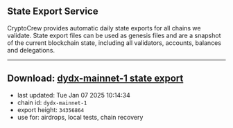 ## State Export Service
CryptoCrew provides automatic daily state exports for all chains we validate. State export files can be used as genesis files and are a snapshot of the current blockchain state, including all validators, accounts, balances and delegations.

---
**Download: [dydx-mainnet-1 state export](https://dl-tyo.ccvalidators.com/SERVICE/dydx/dydx-mainnet-1_export_34356864.json)**
---

- last updated: Tue Jan 07 2025 10:14:34
- chain id: `dydx-mainnet-1`
- export height: `34356864`
- use for: airdrops, local tests, chain recovery

